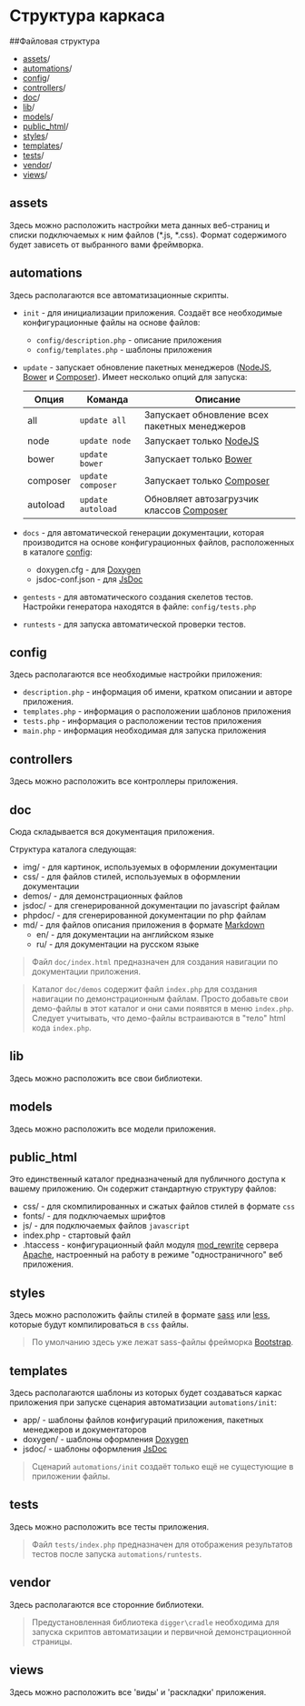 # Структура каркаса

##Файловая структура

 * [assets](#assets)/
 * [automations](#automations)/
 * [config](#config)/
 * [controllers](#controllers)/
 * [doc](#doc)/
 * [lib](#lib)/
 * [models](#models)/
 * [publiс_html](#publiс_html)/
 * [styles](#styles)/
 * [templates](#templates)/
 * [tests](#tests)/
 * [vendor](#vendor)/
 * [views](#views)/

## assets

Здесь можно расположить настройки мета данных веб-страниц и списки подключаемых к ним файлов (*.js, *.css).
Формат содержимого будет зависеть от выбранного вами фреймворка.

## automations

Здесь располагаются все автоматизационные скрипты.

 * `init` - для инициализации приложения. Создаёт все необходимые конфигурационные файлы на основе файлов:
    - `config/description.php` - описание приложения
    - `config/templates.php` - шаблоны приложения

 * `update` - запускает обновление пакетных менеджеров ([NodeJS](https://nodejs.org/), [Bower](http://bower.io) и [Composer](https://getcomposer.org)).
Имеет несколько опций для запуска:

   | Опция    | Команда           | Описание                                                            |
   |----------|-------------------|---------------------------------------------------------------------|
   | all      | `update all`      | Запускает обновление всех пакетных менеджеров                       |
   | node     | `update node`     | Запускает только [NodeJS](https://nodejs.org/)                      |
   | bower    | `update bower`    | Запускает только [Bower](http://bower.io)                           |
   | composer | `update composer` | Запускает только [Composer](https://getcomposer.org)                |
   | autoload | `update autoload` | Обновляет автозагрузчик классов [Composer](https://getcomposer.org) |

 * `docs` - для автоматической генерации документации, которая производится на основе конфигурационных файлов,
    расположенных в каталоге [config](#config): 
    - doxygen.cfg - для [Doxygen](http://www.stack.nl/~dimitri/doxygen)
    - jsdoc-conf.json - для [JsDoc](http://usejsdoc.org)

 * `gentests` - для автоматического создания скелетов тестов. Настройки генератора находятся в файле:
   `config/tests.php`

 * `runtests` - для запуска автоматической проверки тестов.

## config

Здесь располагаются все необходимые настройки приложения:

 - `description.php` - информация об имени, кратком описании и авторе приложения.
 - `templates.php`   - информация о расположении шаблонов приложения
 - `tests.php`       - информация о расположении тестов приложения
 - `main.php`        - информация необходимая для запуска приложения 

## controllers

Здесь можно расположить все контроллеры приложения.

## doc

Сюда складывается вся документация приложения.

Структура каталога следующая:

   - img/      - для картинок, используемых в оформлении документации
   - css/      - для файлов стилей, используемых в оформлении документации 
   - demos/    - для демонстрационных файлов
   - jsdoc/    - для сгенерированной документации по javascript файлам
   - phpdoc/   - для сгенерированной документации по php файлам
   - md/       - для файлов описания приложения в формате [Markdown](https://ru.wikipedia.org/wiki/Markdown)
       * en/   - для документации на английском языке
       * ru/   - для документации на русском языке

> Файл `doc/index.html` предназначен для создания навигации по документации приложения.

> Каталог `doc/demos` содержит файл `index.php` для создания навигации по демонстрационным файлам. 
> Просто добавьте свои демо-файлы в этот каталог и они сами появятся в меню `index.php`. Следует
> учитывать, что демо-файлы встраиваются в "тело" html кода `index.php`.


## lib

Здесь можно расположить все свои библиотеки.

## models

Здесь можно расположить все модели приложения.

## publiс_html

Это единственный каталог предназначеный для публичного доступа к вашему приложению. 
Он содержит стандартную структуру файлов:

   - css/       - для скомпилированных и сжатых файлов стилей в формате `css` 
   - fonts/     - для подключаемых шрифтов
   - js/        - для подключаемых файлов `javascript`
   - index.php  - стартовый файл 
   - .htaccess  - конфигурационный файл модуля [mod_rewrite](http://httpd.apache.org/docs/2.4/mod/mod_rewrite.html) сервера [Apache](http://httpd.apache.org),
настроенный на работу в режиме "одностраничного" веб приложения.

## styles

Здесь можно расположить файлы стилей в формате [sass](http://sass-lang.com) или [less](http://lesscss.org),
которые будут компилироваться в `css` файлы.

> По умолчанию здесь уже лежат sass-файлы фрейморка [Bootstrap](http://getbootstrap.com).

## templates

Здесь располагаются шаблоны из которых будет создаваться каркас приложения при запуске 
сценария автоматизации `automations/init`:

  - app/ - шаблоны файлов конфигураций приложения, пакетных менеджеров и документаторов
  - doxygen/ - шаблоны оформления [Doxygen](http://www.stack.nl/~dimitri/doxygen)
  - jsdoс/ - шаблоны оформления [JsDoc](http://usejsdoc.org)

> Сценарий `automations/init` создаёт только ещё не сущестующие в приложении файлы.

## tests

Здесь можно расположить все тесты приложения.

> Файл `tests/index.php` предназначен для отображения результатов тестов после запуска `automations/runtests`.

## vendor

Здесь располагаются все сторонние библиотеки.

> Предустановленная библиотека `digger\cradle` необходима для запуска скриптов автоматизации
> и первичной демонстрационной страницы.

## views

Здесь можно расположить все 'виды' и 'раскладки' приложения.
